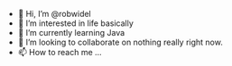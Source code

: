 - 👋 Hi, I’m @robwidel
- 👀 I’m interested in life basically
- 🌱 I’m currently learning Java
- 💞️ I’m looking to collaborate on nothing really right now.
- 📫 How to reach me ...

<!---
robwidel/robwidel is a ✨ special ✨ repository because its `README.md` (this file) appears on your GitHub profile.
You can click the Preview link to take a look at your changes.
--->
